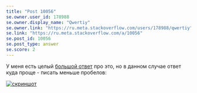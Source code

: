 ```yaml
---
title: "Post 10056"
se.owner.user_id: 178988
se.owner.display_name: "Qwertiy"
se.owner.link: "https://ru.meta.stackoverflow.com/users/178988/qwertiy"
se.link: "https://ru.meta.stackoverflow.com/a/10056"
se.post_id: 10056
se.post_type: answer
se.score: 2
---
```

<p>У меня есть целый <a href="https://meta.stackoverflow.com/a/316084/4928642">большой ответ</a> про это, но в данном случае ответ куда проще - писать меньше пробелов:</p>

<p><a href="https://i.stack.imgur.com/C5Gta.png" rel="nofollow noreferrer"><img src="https://i.stack.imgur.com/C5Gta.png" alt="скриншот"></a></p>
